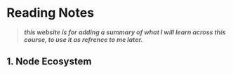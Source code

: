 # Reading Notes
> _**this website is for adding a summary of what I will learn across this course, to use it as refrence to me later.**_
  ## 1. Node Ecosystem
